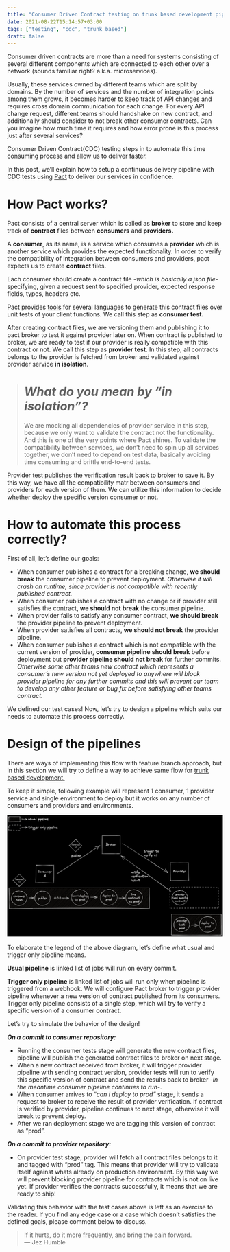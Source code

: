 ```yaml
---
title: "Consumer Driven Contract testing on trunk based development pipelines using Pact"
date: 2021-08-22T15:14:57+03:00
tags: ["testing", "cdc", "trunk based"]
draft: false
---
```


Consumer driven contracts are more than a need for systems consisting of several different components which are connected to each other over a network (sounds familiar right? a.k.a. microservices).

Usually, these services owned by different teams which are split by domains. By the number of services and the number of integration points among them grows, it becomes harder to keep track of API changes and requires cross domain communication for each change. For every API change request, different teams should handshake on new contract, and additionally should consider to not break other consumer contracts. Can you imagine how much time it requires and how error prone is this process just after several services?

Consumer Driven Contract(CDC) testing steps in to automate this time consuming process and allow us to deliver faster.

In this post, we’ll explain how to setup a continuous delivery pipeline with CDC tests using [Pact](https://pact.io/) to deliver our services in confidence.

# How Pact works?

Pact consists of a central server which is called as **broker** to store and keep track of **contract** files between **consumers** and **providers.**

A **consumer**, as its name, is a service which consumes a **provider** which is another service which provides the expected functionality. In order to verify the compatibility of integration between consumers and providers, pact expects us to create **contract** files.

Each consumer should create a contract file -_which is basically a json file_\- specifying, given a request sent to specified provider, expected response fields, types, headers etc.

Pact provides [tools](https://github.com/pact-foundation) for several languages to generate this contract files over unit tests of your client functions. We call this step as **consumer test.**

After creating contract files, we are versioning them and publishing it to pact broker to test it against provider later on. When contract is published to broker, we are ready to test if our provider is really compatible with this contract or not. We call this step as **provider test**. In this step, all contracts belongs to the provider is fetched from broker and validated against provider service **in isolation**.

> # _What do you mean by “in isolation”?_
>
> We are mocking all dependencies of provider service in this step, because we only want to validate the contract not the functionality. And this is one of the very points where Pact shines. To validate the compatibility between services, we don’t need to spin up all services together, we don’t need to depend on test data, basically avoiding time consuming and brittle end-to-end tests.

Provider test publishes the verification result back to broker to save it. By this way, we have all the compatibility matr between consumers and providers for each version of them. We can utilize this information to decide whether deploy the specific version consumer or not.

# How to automate this process correctly?

First of all, let’s define our goals:

- When consumer publishes a contract for a breaking change, **we should break** the consumer pipeline to prevent deployment. _Otherwise it will crash on runtime, since provider is not compatible with recently published contract._
- When consumer publishes a contract with no change or if provider still satisfies the contract, **we should not break** the consumer pipeline.
- When provider fails to satisfy any consumer contract, **we should break** the provider pipeline to prevent deployment.
- When provider satisfies all contracts, **we should not break** the provider pipeline.
- When consumer publishes a contract which is not compatible with the current version of provider, **consumer pipeline** **should break** before deployment but **provider pipeline should not break** for further commits. _Otherwise some other teams new contract which represents a consumer’s new version not yet deployed to anywhere will block provider pipeline for any further commits and this will prevent our team to develop any other feature or bug fix before satisfying other teams contract._

We defined our test cases! Now, let’s try to design a pipeline which suits our needs to automate this process correctly.

# Design of the pipelines

There are ways of implementing this flow with feature branch approach, but in this section we will try to define a way to achieve same flow for [trunk based development.](https://trunkbaseddevelopment.com/)

To keep it simple, following example will represent 1 consumer, 1 provider service and single environment to deploy but it works on any number of consumers and providers and environments.

![](/img/cdc-pipelines.png)

To elaborate the legend of the above diagram, let’s define what usual and trigger only pipeline means.

**Usual pipeline** is linked list of jobs will run on every commit.

**Trigger only pipeline** is linked list of jobs will run only when pipeline is triggered from a webhook. We will configure Pact broker to trigger provider pipeline whenever a new version of contract published from its consumers. Trigger only pipeline consists of a single step, which will try to verify a specific version of a consumer contract.

Let’s try to simulate the behavior of the design!

**_On a commit to consumer repository:_**

- Running the consumer tests stage will generate the new contract files, pipeline will publish the generated contract files to broker on next stage.
- When a new contract received from broker, it will trigger provider pipeline with sending contract version, provider tests will run to verify this specific version of contract and send the results back to broker -_in the meantime consumer pipeline continues to run_\-.
- When consumer arrives to “_can i deploy to prod”_ stage, it sends a request to broker to receive the result of provider verification. If contract is verified by provider, pipeline continues to next stage, otherwise it will break to prevent deploy.
- After we ran deployment stage we are tagging this version of contract as “prod”.

**_On a commit to provider repository:_**

- On provider test stage, provider will fetch all contract files belongs to it and tagged with “prod” tag. This means that provider will try to validate itself against whats already on production environment. By this way we will prevent blocking provider pipeline for contracts which is not on live yet. If provider verifies the contracts successfully, it means that we are ready to ship!

Validating this behavior with the test cases above is left as an exercise to the reader. If you find any edge case or a case which doesn’t satisfies the defined goals, please comment below to discuss.

> If it hurts, do it more frequently, and bring the pain forward.  
> — Jez Humble
